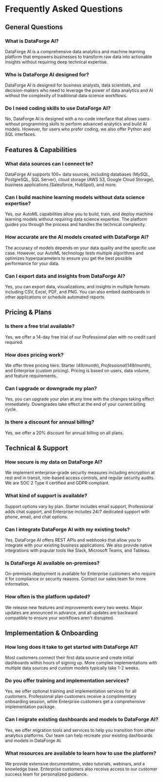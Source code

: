 # Frequently Asked Questions

## General Questions

### What is DataForge AI?
DataForge AI is a comprehensive data analytics and machine learning platform that empowers businesses to transform raw data into actionable insights without requiring deep technical expertise.

### Who is DataForge AI designed for?
DataForge AI is designed for business analysts, data scientists, and decision-makers who need to leverage the power of data analytics and AI without the complexity of traditional data science workflows.

### Do I need coding skills to use DataForge AI?
No, DataForge AI is designed with a no-code interface that allows users without programming skills to perform advanced analytics and build AI models. However, for users who prefer coding, we also offer Python and SQL interfaces.

## Features & Capabilities

### What data sources can I connect to?
DataForge AI supports 100+ data sources, including databases (MySQL, PostgreSQL, SQL Server), cloud storage (AWS S3, Google Cloud Storage), business applications (Salesforce, HubSpot), and more.

### Can I build machine learning models without data science expertise?
Yes, our AutoML capabilities allow you to build, train, and deploy machine learning models without requiring data science expertise. The platform guides you through the process and handles the technical complexity.

### How accurate are the AI models created with DataForge AI?
The accuracy of models depends on your data quality and the specific use case. However, our AutoML technology tests multiple algorithms and optimizes hyperparameters to ensure you get the best possible performance for your data.

### Can I export data and insights from DataForge AI?
Yes, you can export data, visualizations, and insights in multiple formats including CSV, Excel, PDF, and PNG. You can also embed dashboards in other applications or schedule automated reports.

## Pricing & Plans

### Is there a free trial available?
Yes, we offer a 14-day free trial of our Professional plan with no credit card required.

### How does pricing work?
We offer three pricing tiers: Starter ($49/month), Professional ($149/month), and Enterprise (custom pricing). Pricing is based on users, data volume, and feature requirements.

### Can I upgrade or downgrade my plan?
Yes, you can upgrade your plan at any time with the changes taking effect immediately. Downgrades take effect at the end of your current billing cycle.

### Is there a discount for annual billing?
Yes, we offer a 20% discount for annual billing on all plans.

## Technical & Support

### How secure is my data on DataForge AI?
We implement enterprise-grade security measures including encryption at rest and in transit, role-based access controls, and regular security audits. We are SOC 2 Type II certified and GDPR compliant.

### What kind of support is available?
Support options vary by plan. Starter includes email support, Professional adds chat support, and Enterprise includes 24/7 dedicated support with phone, email, and chat options.

### Can I integrate DataForge AI with my existing tools?
Yes, DataForge AI offers REST APIs and webhooks that allow you to integrate with your existing business applications. We also provide native integrations with popular tools like Slack, Microsoft Teams, and Tableau.

### Is DataForge AI available on-premises?
On-premises deployment is available for Enterprise customers who require it for compliance or security reasons. Contact our sales team for more information.

### How often is the platform updated?
We release new features and improvements every two weeks. Major updates are announced in advance, and all updates are backward compatible to ensure your workflows aren't disrupted.

## Implementation & Onboarding

### How long does it take to get started with DataForge AI?
Most customers connect their first data source and create initial dashboards within hours of signing up. More complex implementations with multiple data sources and custom models typically take 1-2 weeks.

### Do you offer training and implementation services?
Yes, we offer optional training and implementation services for all customers. Professional plan customers receive a complimentary onboarding session, while Enterprise customers get a comprehensive implementation package.

### Can I migrate existing dashboards and models to DataForge AI?
Yes, we offer migration tools and services to help you transition from other analytics platforms. Our team can help recreate your existing dashboards and models in DataForge AI.

### What resources are available to learn how to use the platform?
We provide extensive documentation, video tutorials, webinars, and a knowledge base. Enterprise customers also receive access to our customer success team for personalized guidance.
